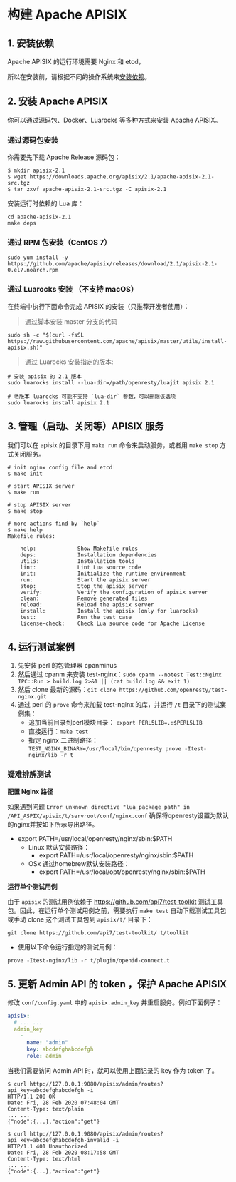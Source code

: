<!--
#
# Licensed to the Apache Software Foundation (ASF) under one or more
# contributor license agreements.  See the NOTICE file distributed with
# this work for additional information regarding copyright ownership.
# The ASF licenses this file to You under the Apache License, Version 2.0
# (the "License"); you may not use this file except in compliance with
# the License.  You may obtain a copy of the License at
#
#     http://www.apache.org/licenses/LICENSE-2.0
#
# Unless required by applicable law or agreed to in writing, software
# distributed under the License is distributed on an "AS IS" BASIS,
# WITHOUT WARRANTIES OR CONDITIONS OF ANY KIND, either express or implied.
# See the License for the specific language governing permissions and
# limitations under the License.
#
-->

# 构建 Apache APISIX

## 1. 安装依赖

Apache APISIX 的运行环境需要 Nginx 和 etcd，

所以在安装前，请根据不同的操作系统来[安装依赖](install-dependencies.md)。

## 2. 安装 Apache APISIX

你可以通过源码包、Docker、Luarocks 等多种方式来安装 Apache APISIX。

### 通过源码包安装

你需要先下载 Apache Release 源码包：

```shell
$ mkdir apisix-2.1
$ wget https://downloads.apache.org/apisix/2.1/apache-apisix-2.1-src.tgz
$ tar zxvf apache-apisix-2.1-src.tgz -C apisix-2.1
```

安装运行时依赖的 Lua 库：
```
cd apache-apisix-2.1
make deps
```

### 通过 RPM 包安装（CentOS 7）

```shell
sudo yum install -y https://github.com/apache/apisix/releases/download/2.1/apisix-2.1-0.el7.noarch.rpm
```

### 通过 Luarocks 安装 （不支持 macOS）

在终端中执行下面命令完成 APISIX 的安装（只推荐开发者使用）：

> 通过脚本安装 master 分支的代码

```shell
sudo sh -c "$(curl -fsSL https://raw.githubusercontent.com/apache/apisix/master/utils/install-apisix.sh)"
```

> 通过 Luarocks 安装指定的版本:

```shell
# 安装 apisix 的 2.1 版本
sudo luarocks install --lua-dir=/path/openresty/luajit apisix 2.1

# 老版本 luarocks 可能不支持 `lua-dir` 参数，可以删除该选项
sudo luarocks install apisix 2.1
```

## 3. 管理（启动、关闭等）APISIX 服务

我们可以在 apisix 的目录下用 `make run` 命令来启动服务，或者用 `make stop` 方式关闭服务。

```shell
# init nginx config file and etcd
$ make init

# start APISIX server
$ make run

# stop APISIX server
$ make stop

# more actions find by `help`
$ make help
Makefile rules:

    help:             Show Makefile rules
    deps:             Installation dependencies
    utils:            Installation tools
    lint:             Lint Lua source code
    init:             Initialize the runtime environment
    run:              Start the apisix server
    stop:             Stop the apisix server
    verify:           Verify the configuration of apisix server
    clean:            Remove generated files
    reload:           Reload the apisix server
    install:          Install the apisix (only for luarocks)
    test:             Run the test case
    license-check:    Check Lua source code for Apache License
```

## 4. 运行测试案例

1. 先安装 perl 的包管理器 cpanminus
2. 然后通过 cpanm 来安装 test-nginx：`sudo cpanm --notest Test::Nginx IPC::Run > build.log 2>&1 || (cat build.log && exit 1)`
3. 然后 clone 最新的源码：`git clone https://github.com/openresty/test-nginx.git`
4. 通过 perl 的 `prove` 命令来加载 test-nginx 的库，并运行 `/t` 目录下的测试案例集：
    * 追加当前目录到perl模块目录： `export PERL5LIB=.:$PERL5LIB`
    * 直接运行：`make test`
    * 指定 nginx 二进制路径：`TEST_NGINX_BINARY=/usr/local/bin/openresty prove -Itest-nginx/lib -r t`

### 疑难排解测试

**配置 Nginx 路径**

如果遇到问题 `Error unknown directive "lua_package_path" in /API_ASPIX/apisix/t/servroot/conf/nginx.conf`
确保将openresty设置为默认的nginx并按如下所示导出路径。

* export PATH=/usr/local/openresty/nginx/sbin:$PATH
  * Linux 默认安装路径：
    * export PATH=/usr/local/openresty/nginx/sbin:$PATH
  * OSx 通过homebrew默认安装路径：
    * export PATH=/usr/local/opt/openresty/nginx/sbin:$PATH

**运行单个测试用例**

由于 `apisix` 的测试用例依赖于 https://github.com/api7/test-toolkit 测试工具包。因此，在运行单个测试用例之前，需要执行 `make test` 自动下载测试工具包或手动 clone 这个测试工具包到 `apisix/t/` 目录下：

```shell
git clone https://github.com/api7/test-toolkit/ t/toolkit
```

- 使用以下命令运行指定的测试用例：

```shell
prove -Itest-nginx/lib -r t/plugin/openid-connect.t
```

## 5. 更新 Admin API 的 token ，保护 Apache APISIX

修改 `conf/config.yaml` 中的 `apisix.admin_key` 并重启服务。例如下面例子：

```yaml
apisix:
  # ... ...
  admin_key
    -
      name: "admin"
      key: abcdefghabcdefgh
      role: admin
```

当我们需要访问 Admin API 时，就可以使用上面记录的 key 作为 token 了。

```shell
$ curl http://127.0.0.1:9080/apisix/admin/routes?api_key=abcdefghabcdefgh -i
HTTP/1.1 200 OK
Date: Fri, 28 Feb 2020 07:48:04 GMT
Content-Type: text/plain
... ...
{"node":{...},"action":"get"}

$ curl http://127.0.0.1:9080/apisix/admin/routes?api_key=abcdefghabcdefgh-invalid -i
HTTP/1.1 401 Unauthorized
Date: Fri, 28 Feb 2020 08:17:58 GMT
Content-Type: text/html
... ...
{"node":{...},"action":"get"}
```
